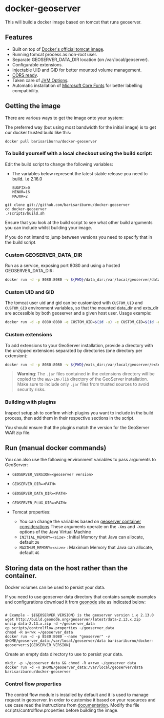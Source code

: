 # docker-geoserver
This will build a docker image based on tomcat that runs geoserver.

## Features

* Built on top of [Docker's official tomcat image](https://hub.docker.com/_/tomcat/).
* Running tomcat process as non-root user.
* Separate GEOSERVER_DATA_DIR location (on /var/local/geoserver).
* Configurable extensions.
* Injectable UID and GID for better mounted volume management.
* [CORS ready](http://enable-cors.org/server_tomcat.html).
* Taken care of [JVM Options](http://docs.geoserver.org/latest/en/user/production/container.html).
* Automatic installation of [Microsoft Core Fonts](http://www.microsoft.com/typography/fonts/web.aspx) for better labelling compatibility.

## Getting the image

There are various ways to get the image onto your system:

The preferred way (but using most bandwidth for the initial image) is to get our docker trusted build like this:

```shell
docker pull barisariburnu/docker-geoserver
```

### To build yourself with a local checkout using the build script:

Edit the build script to change the following variables:

- The variables below represent the latest stable release you need to build. i.e 2.16.0

   ```text
   BUGFIX=0
   MINOR=16
   MAJOR=2
   ```

```shell
git clone git://github.com/barisariburnu/docker-geoserver
cd docker-geoserver
./scripts/build.sh
```

Ensure that you look at the build script to see what other build arguments you can include whilst building your image.

If you do not intend to jump between versions you need to specify that in the build script.

### Custom GEOSERVER_DATA_DIR

Run as a service, exposing port 8080 and using a hosted GEOSERVER_DATA_DIR:

```bash
docker run -d -p 8080:8080 -v ${PWD}/data_dir:/var/local/geoserver/data barisariburnu/docker-geoserver
```

### Custom UID and GID

The tomcat user uid and gid can be customized with `CUSTOM_UID` and `CUSTOM_GID` environment variables, so that the mounted data_dir and exts_dir are accessible by both geoserver and a given host user. Usage example:

```bash
docker run -d -p 8080:8080 -e CUSTOM_UID=$(id -u) -e CUSTOM_GID=$(id -g) barisariburnu/docker-geoserver
```

### Custom extensions

To add extensions to your GeoServer installation, provide a directory with the unzipped extensions separated by directories (one directory per extension):

```bash
docker run -d -p 8080:8080 -v ${PWD}/exts_dir:/var/local/geoserver/extensions barisariburnu/docker-geoserver
```

> **Warning**: The `.jar` files contained in the extensions directory will be copied to the `WEB-INF/lib` directory of the GeoServer installation. Make sure to include only `.jar` files from trusted sources to avoid security risks.

### Building with plugins

Inspect setup.sh to confirm which plugins you want to include in the build process, then add them in their respective sections in the script.

You should ensure that the plugins match the version for the GeoServer WAR zip file.

## Run (manual docker commands)

You can also use the following environment variables to pass arguments to GeoServer:

* `GEOSERVER_VERSION=<geoserver version>`
* `GEOSERVER_DIR=<PATH>`
* `GEOSERVER_DATA_DIR=<PATH>`
* `GEOSERVER_PLUG_DIR=<PATH>`
* Tomcat properties:

  * You can change the variables based on [geoserver container considerations](http://docs.geoserver.org/stable/en/user/production/container.html)  These arguments operate on the `-Xms` and `-Xmx` options of the Java Virtual Machine
  * `INITIAL_MEMORY=<size>` : Initial Memory that Java can allocate, default `2G`
  * `MAXIMUM_MEMORY=<size>` : Maximum Memory that Java can allocate, default `4G`

## Storing data on the host rather than the container.

Docker volumes can be used to persist your data.

If you need to use geoserver data directory that contains sample examples and configurations download it from [geonode](http://build.geonode.org/geoserver/latest/) site as indicated below:

```shell

# Example - ${GEOSERVER_VERSION} is the geoserver version i.e 2.13.0
wget http://build.geonode.org/geoserver/latest/data-2.13.x.zip
unzip data-2.13.x.zip -d ~/geoserver_data
cp scripts/controlflow.properties ~/geoserver_data
chmod -R a+rwx ~/geoserver_data
docker run -d -p 8580:8080 --name "geoserver" -v $HOME/geoserver_data:/var/local/geoserver/data barisariburnu/docker-geoserver:${GEOSERVER_VERSION}
```

Create an empty data directory to use to persist your data.

```shell
mkdir -p ~/geoserver_data && chmod -R a+rwx ~/geoserver_data
docker run -d -v $HOME/geoserver_data:/var/local/geoserver/data barisariburnu/docker-geoserver
```

### Control flow properties

The control flow module is installed by default and it is used to manage request in geoserver. In order to customise it based on your resources and use case read the instructions from [documentation](http://docs.geoserver.org/latest/en/user/extensions/controlflow/index.html). Modify the file scripts/controlflow.properties before building the image.